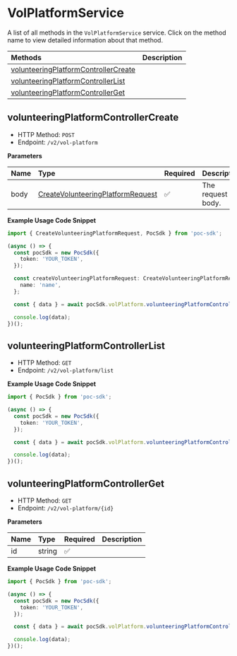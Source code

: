 # VolPlatformService

A list of all methods in the `VolPlatformService` service. Click on the method name to view detailed information about that method.

| Methods                                                                       | Description |
| :---------------------------------------------------------------------------- | :---------- |
| [volunteeringPlatformControllerCreate](#volunteeringplatformcontrollercreate) |             |
| [volunteeringPlatformControllerList](#volunteeringplatformcontrollerlist)     |             |
| [volunteeringPlatformControllerGet](#volunteeringplatformcontrollerget)       |             |

## volunteeringPlatformControllerCreate

- HTTP Method: `POST`
- Endpoint: `/v2/vol-platform`

**Parameters**

| Name | Type                                                                                | Required | Description       |
| :--- | :---------------------------------------------------------------------------------- | :------- | :---------------- |
| body | [CreateVolunteeringPlatformRequest](../models/CreateVolunteeringPlatformRequest.md) | ✅       | The request body. |

**Example Usage Code Snippet**

```typescript
import { CreateVolunteeringPlatformRequest, PocSdk } from 'poc-sdk';

(async () => {
  const pocSdk = new PocSdk({
    token: 'YOUR_TOKEN',
  });

  const createVolunteeringPlatformRequest: CreateVolunteeringPlatformRequest = {
    name: 'name',
  };

  const { data } = await pocSdk.volPlatform.volunteeringPlatformControllerCreate(createVolunteeringPlatformRequest);

  console.log(data);
})();
```

## volunteeringPlatformControllerList

- HTTP Method: `GET`
- Endpoint: `/v2/vol-platform/list`

**Example Usage Code Snippet**

```typescript
import { PocSdk } from 'poc-sdk';

(async () => {
  const pocSdk = new PocSdk({
    token: 'YOUR_TOKEN',
  });

  const { data } = await pocSdk.volPlatform.volunteeringPlatformControllerList();

  console.log(data);
})();
```

## volunteeringPlatformControllerGet

- HTTP Method: `GET`
- Endpoint: `/v2/vol-platform/{id}`

**Parameters**

| Name | Type   | Required | Description |
| :--- | :----- | :------- | :---------- |
| id   | string | ✅       |             |

**Example Usage Code Snippet**

```typescript
import { PocSdk } from 'poc-sdk';

(async () => {
  const pocSdk = new PocSdk({
    token: 'YOUR_TOKEN',
  });

  const { data } = await pocSdk.volPlatform.volunteeringPlatformControllerGet('id');

  console.log(data);
})();
```

<!-- This file was generated by liblab | https://liblab.com/ -->
